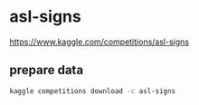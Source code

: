 # asl-signs

https://www.kaggle.com/competitions/asl-signs

## prepare data

```bash
kaggle competitions download -c asl-signs
```